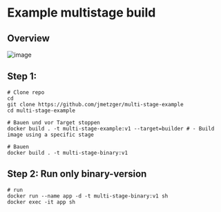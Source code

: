 # Example multistage build 

## Overview

![image](https://github.com/jmetzger/training-microservices-docker-kubernetes/assets/1933318/c6ee24f7-3669-4410-bfe9-4e2d08cf8ac7)

## Step 1:

```
# Clone repo 
cd 
git clone https://github.com/jmetzger/multi-stage-example
cd multi-stage-example 
```

```
# Bauen und vor Target stoppen 
docker build . -t multi-stage-example:v1 --target=builder # - Build image using a specific stage

# Bauen
docker build . -t multi-stage-binary:v1
```

## Step 2: Run only binary-version 

```
# run 
docker run --name app -d -t multi-stage-binary:v1 sh  
docker exec -it app sh 
```
